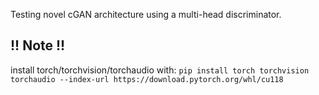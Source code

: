 Testing novel cGAN architecture using a multi-head discriminator.

## !! Note !!
install torch/torchvision/torchaudio with: `pip install torch torchvision torchaudio --index-url https://download.pytorch.org/whl/cu118`